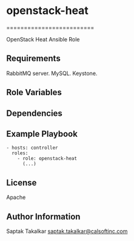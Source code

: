 # openstack-heat
=========================

OpenStack Heat Ansible Role

Requirements
------------

RabbitMQ server.
MySQL.
Keystone.

Role Variables
--------------


Dependencies
------------


Example Playbook
----------------

    - hosts: controller
      roles:
        - role: openstack-heat
          (...)



License
-------

Apache

Author Information
------------------

Saptak Takalkar <saptak.takalkar@calsoftinc.com>
